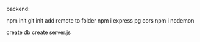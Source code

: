 backend:

npm init
git init
add remote to folder
npm i express pg cors
npm i nodemon

create db
create server.js
